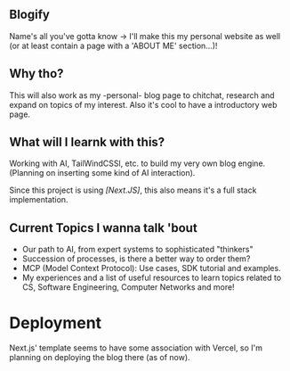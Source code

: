 ## Blogify
Name's all you've gotta know
-> I'll make this my personal website as well (or at least contain a page with a 'ABOUT ME' section...)!

## Why tho?
This will also work as my -personal- blog page to chitchat, research and expand on topics of my interest.
Also it's cool to have a introductory web page.

## What will I learnk with this?
Working with AI, TailWindCSSl, etc. to build my very own blog engine.
(Planning on inserting some kind of AI interaction).

Since this project is using *[Next.JS]*, this also means it's a full stack implementation.

## Current Topics I wanna talk 'bout
- Our path to AI, from expert systems to sophisticated "thinkers"
- Succession of processes, is there a better way to order them?
- MCP (Model Context Protocol): Use cases, SDK tutorial and examples.
- My experiences and a list of useful resources to learn topics related to CS, Software Engineering, Computer Networks and more!

# Deployment
Next.js' template seems to have some association with Vercel, so I'm planning on deploying the blog there (as of now).